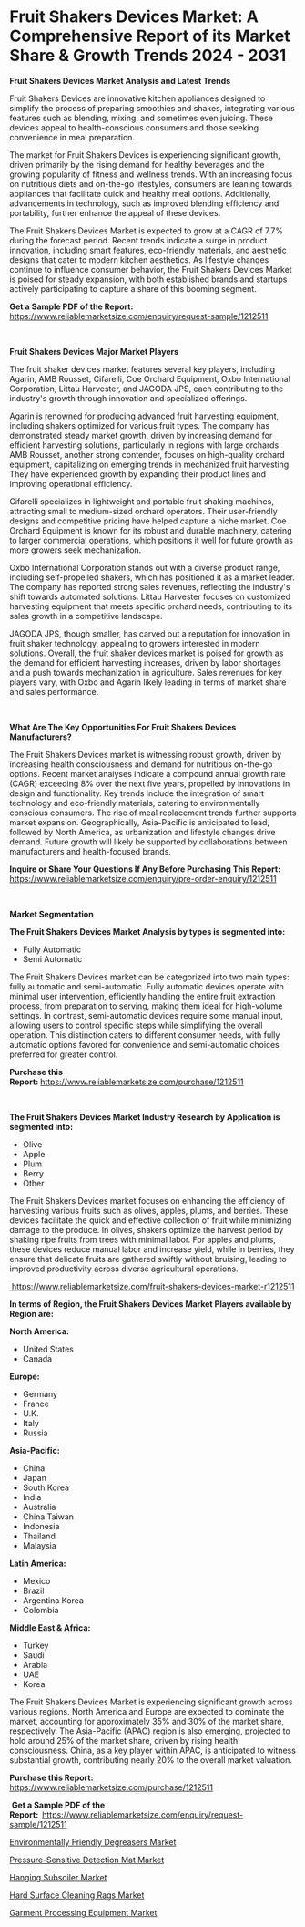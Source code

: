 <p><h1>Fruit Shakers Devices Market: A Comprehensive Report of its Market Share & Growth Trends 2024 - 2031</h1></p><p><strong>Fruit Shakers Devices Market Analysis and Latest Trends</strong></p>
<p><p>Fruit Shakers Devices are innovative kitchen appliances designed to simplify the process of preparing smoothies and shakes, integrating various features such as blending, mixing, and sometimes even juicing. These devices appeal to health-conscious consumers and those seeking convenience in meal preparation. </p><p>The market for Fruit Shakers Devices is experiencing significant growth, driven primarily by the rising demand for healthy beverages and the growing popularity of fitness and wellness trends. With an increasing focus on nutritious diets and on-the-go lifestyles, consumers are leaning towards appliances that facilitate quick and healthy meal options. Additionally, advancements in technology, such as improved blending efficiency and portability, further enhance the appeal of these devices.</p><p>The Fruit Shakers Devices Market is expected to grow at a CAGR of 7.7% during the forecast period. Recent trends indicate a surge in product innovation, including smart features, eco-friendly materials, and aesthetic designs that cater to modern kitchen aesthetics. As lifestyle changes continue to influence consumer behavior, the Fruit Shakers Devices Market is poised for steady expansion, with both established brands and startups actively participating to capture a share of this booming segment.</p></p>
<p><strong>Get a Sample PDF of the Report:&nbsp;</strong> <a href="https://www.reliablemarketsize.com/enquiry/request-sample/1212511?utm_campaign=1262&utm_medium=2&utm_source=Github&utm_content=ia&utm_term=12102024&utm_id=fruit-shakers-devices">https://www.reliablemarketsize.com/enquiry/request-sample/1212511</a></p>
<p>&nbsp;</p>
<p><strong>Fruit Shakers Devices Major Market Players</strong></p>
<p><p>The fruit shaker devices market features several key players, including Agarin, AMB Rousset, Cifarelli, Coe Orchard Equipment, Oxbo International Corporation, Littau Harvester, and JAGODA JPS, each contributing to the industry's growth through innovation and specialized offerings.</p><p>Agarin is renowned for producing advanced fruit harvesting equipment, including shakers optimized for various fruit types. The company has demonstrated steady market growth, driven by increasing demand for efficient harvesting solutions, particularly in regions with large orchards. AMB Rousset, another strong contender, focuses on high-quality orchard equipment, capitalizing on emerging trends in mechanized fruit harvesting. They have experienced growth by expanding their product lines and improving operational efficiency.</p><p>Cifarelli specializes in lightweight and portable fruit shaking machines, attracting small to medium-sized orchard operators. Their user-friendly designs and competitive pricing have helped capture a niche market. Coe Orchard Equipment is known for its robust and durable machinery, catering to larger commercial operations, which positions it well for future growth as more growers seek mechanization.</p><p>Oxbo International Corporation stands out with a diverse product range, including self-propelled shakers, which has positioned it as a market leader. The company has reported strong sales revenues, reflecting the industry's shift towards automated solutions. Littau Harvester focuses on customized harvesting equipment that meets specific orchard needs, contributing to its sales growth in a competitive landscape.</p><p>JAGODA JPS, though smaller, has carved out a reputation for innovation in fruit shaker technology, appealing to growers interested in modern solutions. Overall, the fruit shaker devices market is poised for growth as the demand for efficient harvesting increases, driven by labor shortages and a push towards mechanization in agriculture. Sales revenues for key players vary, with Oxbo and Agarin likely leading in terms of market share and sales performance.</p></p>
<p>&nbsp;</p>
<p><strong>What Are The Key Opportunities For Fruit Shakers Devices Manufacturers?</strong></p>
<p><p>The Fruit Shakers Devices market is witnessing robust growth, driven by increasing health consciousness and demand for nutritious on-the-go options. Recent market analyses indicate a compound annual growth rate (CAGR) exceeding 8% over the next five years, propelled by innovations in design and functionality. Key trends include the integration of smart technology and eco-friendly materials, catering to environmentally conscious consumers. The rise of meal replacement trends further supports market expansion. Geographically, Asia-Pacific is anticipated to lead, followed by North America, as urbanization and lifestyle changes drive demand. Future growth will likely be supported by collaborations between manufacturers and health-focused brands.</p></p>
<p><strong>Inquire or Share Your Questions If Any Before Purchasing This Report:</strong> <a href="https://www.reliablemarketsize.com/enquiry/pre-order-enquiry/1212511?utm_campaign=1262&utm_medium=2&utm_source=Github&utm_content=ia&utm_term=12102024&utm_id=fruit-shakers-devices">https://www.reliablemarketsize.com/enquiry/pre-order-enquiry/1212511</a></p>
<p>&nbsp;</p>
<p><strong>Market Segmentation</strong></p>
<p><strong>The Fruit Shakers Devices Market Analysis by types is segmented into:</strong></p>
<p><ul><li>Fully Automatic</li><li>Semi Automatic</li></ul></p>
<p><p>The Fruit Shakers Devices market can be categorized into two main types: fully automatic and semi-automatic. Fully automatic devices operate with minimal user intervention, efficiently handling the entire fruit extraction process, from preparation to serving, making them ideal for high-volume settings. In contrast, semi-automatic devices require some manual input, allowing users to control specific steps while simplifying the overall operation. This distinction caters to different consumer needs, with fully automatic options favored for convenience and semi-automatic choices preferred for greater control.</p></p>
<p><strong>Purchase this Report:&nbsp;</strong><a href="https://www.reliablemarketsize.com/purchase/1212511?utm_campaign=1262&utm_medium=2&utm_source=Github&utm_content=ia&utm_term=12102024&utm_id=fruit-shakers-devices">https://www.reliablemarketsize.com/purchase/1212511</a></p>
<p>&nbsp;</p>
<p><strong>The Fruit Shakers Devices Market Industry Research by Application is segmented into:</strong></p>
<p><ul><li>Olive</li><li>Apple</li><li>Plum</li><li>Berry</li><li>Other</li></ul></p>
<p><p>The Fruit Shakers Devices market focuses on enhancing the efficiency of harvesting various fruits such as olives, apples, plums, and berries. These devices facilitate the quick and effective collection of fruit while minimizing damage to the produce. In olives, shakers optimize the harvest period by shaking ripe fruits from trees with minimal labor. For apples and plums, these devices reduce manual labor and increase yield, while in berries, they ensure that delicate fruits are gathered swiftly without bruising, leading to improved productivity across diverse agricultural operations.</p></p>
<p><a href="https://www.reliablemarketsize.com/fruit-shakers-devices-market-r1212511?utm_campaign=1262&utm_medium=2&utm_source=Github&utm_content=ia&utm_term=12102024&utm_id=fruit-shakers-devices">&nbsp;https://www.reliablemarketsize.com/fruit-shakers-devices-market-r1212511</a></p>
<p><strong>In terms of Region, the Fruit Shakers Devices Market Players available by Region are:</strong></p>
<p>
    <p> <strong> North America: </strong>
        <ul>
            <li>United States</li>
            <li>Canada</li>
        </ul>
        </p> 
    <p> <strong> Europe: </strong>
        <ul>
            <li>Germany</li>
            <li>France</li>
            <li>U.K.</li>
            <li>Italy</li>
            <li>Russia</li>
        </ul>
        </p> 
    <p> <strong> Asia-Pacific: </strong>
        <ul>
            <li>China</li>
            <li>Japan</li>
            <li>South Korea</li>
            <li>India</li>
            <li>Australia</li>
            <li>China Taiwan</li>
            <li>Indonesia</li>
            <li>Thailand</li>
            <li>Malaysia</li>
        </ul>
        </p> 
    <p> <strong> Latin America: </strong>
        <ul>
            <li>Mexico</li>
            <li>Brazil</li>
            <li>Argentina Korea</li>
            <li>Colombia</li>
        </ul>
        </p> 
    <p> <strong> Middle East & Africa: </strong>
        <ul>
            <li>Turkey</li>
            <li>Saudi</li>
            <li>Arabia</li>
            <li>UAE</li>
            <li>Korea</li>
        </ul>
    </p>
    </p>
<p><p>The Fruit Shakers Devices Market is experiencing significant growth across various regions. North America and Europe are expected to dominate the market, accounting for approximately 35% and 30% of the market share, respectively. The Asia-Pacific (APAC) region is also emerging, projected to hold around 25% of the market share, driven by rising health consciousness. China, as a key player within APAC, is anticipated to witness substantial growth, contributing nearly 20% to the overall market valuation.</p></p>
<p><strong>Purchase this Report: </strong><a href="https://www.reliablemarketsize.com/purchase/1212511?utm_campaign=1262&utm_medium=2&utm_source=Github&utm_content=ia&utm_term=12102024&utm_id=fruit-shakers-devices">https://www.reliablemarketsize.com/purchase/1212511</a></p>
<p>&nbsp;<strong>Get a Sample PDF of the Report:&nbsp;&nbsp;</strong><a href="https://www.reliablemarketsize.com/enquiry/request-sample/1212511?utm_campaign=1262&utm_medium=2&utm_source=Github&utm_content=ia&utm_term=12102024&utm_id=fruit-shakers-devices">https://www.reliablemarketsize.com/enquiry/request-sample/1212511</a></p>
<p><strong></strong></p>
<p><p><a href="https://github.com/padencrooks0o/Market-Research-Report-List-1/blob/main/environmentally-friendly-degreasers-market.md?utm_campaign=1262&utm_medium=2&utm_source=Github&utm_content=ia&utm_term=12102024&utm_id=fruit-shakers-devices">Environmentally Friendly Degreasers Market</a></p><p><a href="https://github.com/acappassw0t/Market-Research-Report-List-1/blob/main/pressure-sensitive-detection-mat-market.md?utm_campaign=1262&utm_medium=2&utm_source=Github&utm_content=ia&utm_term=12102024&utm_id=fruit-shakers-devices">Pressure-Sensitive Detection Mat Market</a></p><p><a href="https://www.linkedin.com/pulse/global-hanging-subsoiler-market-sector2024-2031-metrics-w2tve?utm_campaign=1262&utm_medium=2&utm_source=Github&utm_content=ia&utm_term=12102024&utm_id=fruit-shakers-devices">Hanging Subsoiler Market</a></p><p><a href="https://www.linkedin.com/pulse/hard-surface-cleaning-rags-market-trends-focusing-insight-6sioe?utm_campaign=1262&utm_medium=2&utm_source=Github&utm_content=ia&utm_term=12102024&utm_id=fruit-shakers-devices">Hard Surface Cleaning Rags Market</a></p><p><a href="https://www.linkedin.com/pulse/garment-processing-equipment-value-chain-analysis-from-7txbe?utm_campaign=1262&utm_medium=2&utm_source=Github&utm_content=ia&utm_term=12102024&utm_id=fruit-shakers-devices">Garment Processing Equipment Market</a></p></p>